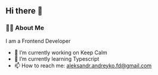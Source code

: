 ## Hi there 👋
### :man_technologist: About Me
I am a Frontend Developer

- 🔭 I’m currently working on Keep Calm
- 🌱 I’m currently learning Typescript
- 📫 How to reach me: aleksandr.andreyko.fd@gmail.com
